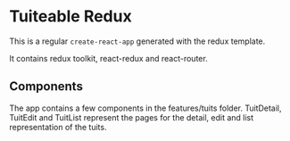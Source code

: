 # Tuiteable Redux

This is a regular `create-react-app` generated with the redux template.

It contains redux toolkit, react-redux and react-router.

## Components

The app contains a few components in the features/tuits folder. TuitDetail,
TuitEdit and TuitList represent the pages for the detail, edit and list
representation of the tuits.

